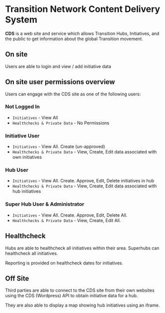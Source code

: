 # Transition Network Content Delivery System

**CDS** is a web site and service which allows Transition Hubs, Initiatives, and the public to get information about the global Transition movement.

## On site ##
Users are able to login and view / add initiative data

## On site user permissions overview ##

Users can engage with the CDS site as one of the following users:

### Not Logged In ###
- `Initiatives` - View All
- `Healthchecks & Private Data` - No Permissions

### Initiative User ###
- `Initiatives` - View All. Create (un-approved)
- `Healthchecks & Private Data` - View, Create, Edit data associated with own initiatives

### Hub User ###
- `Initiatives` - View All. Create. Approve, Edit, Delete initiatives in hub
- `Healthchecks & Private Data` - View, Create, Edit data associated with hub initiatives

### Super Hub User & Administrator ###
- `Initiatives` - View All. Create. Approve, Edit, Delete All.
- `Healthchecks & Private Data` - View, Create, Edit All.

## Healthcheck ##
Hubs are able to healthcheck all initiatives within their area. Superhubs can healthcheck all initiatives.

Reporting is provided on healthcheck dates for initiatives.

## Off Site ##

Third parties are able to connect to the CDS site from their own websites using the CDS (Wordpress) API to obtain initiative data for a hub.

They are also able to display a map showing hub initiatives using an iframe.
